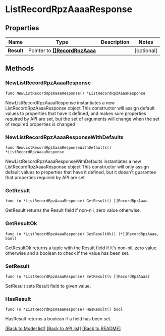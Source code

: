 # ListRecordRpzAaaaResponse

## Properties

Name | Type | Description | Notes
------------ | ------------- | ------------- | -------------
**Result** | Pointer to [**[]RecordRpzAaaa**](RecordRpzAaaa.md) |  | [optional] 

## Methods

### NewListRecordRpzAaaaResponse

`func NewListRecordRpzAaaaResponse() *ListRecordRpzAaaaResponse`

NewListRecordRpzAaaaResponse instantiates a new ListRecordRpzAaaaResponse object
This constructor will assign default values to properties that have it defined,
and makes sure properties required by API are set, but the set of arguments
will change when the set of required properties is changed

### NewListRecordRpzAaaaResponseWithDefaults

`func NewListRecordRpzAaaaResponseWithDefaults() *ListRecordRpzAaaaResponse`

NewListRecordRpzAaaaResponseWithDefaults instantiates a new ListRecordRpzAaaaResponse object
This constructor will only assign default values to properties that have it defined,
but it doesn't guarantee that properties required by API are set

### GetResult

`func (o *ListRecordRpzAaaaResponse) GetResult() []RecordRpzAaaa`

GetResult returns the Result field if non-nil, zero value otherwise.

### GetResultOk

`func (o *ListRecordRpzAaaaResponse) GetResultOk() (*[]RecordRpzAaaa, bool)`

GetResultOk returns a tuple with the Result field if it's non-nil, zero value otherwise
and a boolean to check if the value has been set.

### SetResult

`func (o *ListRecordRpzAaaaResponse) SetResult(v []RecordRpzAaaa)`

SetResult sets Result field to given value.

### HasResult

`func (o *ListRecordRpzAaaaResponse) HasResult() bool`

HasResult returns a boolean if a field has been set.


[[Back to Model list]](../README.md#documentation-for-models) [[Back to API list]](../README.md#documentation-for-api-endpoints) [[Back to README]](../README.md)


